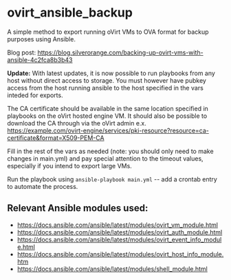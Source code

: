 # ovirt_ansible_backup
A simple method to export running oVirt VMs to OVA format for backup purposes using Ansible.

Blog post: https://blog.silverorange.com/backing-up-ovirt-vms-with-ansible-4c2fca8b3b43

**Update:** With latest updates, it is now possible to run playbooks from any host without direct access to storage. You must however have pubkey access from the host running ansible to the host specified in the vars inteded for exports.

The CA certificate should be available in the same location specified in playbooks on the oVirt hosted engine VM. It should also be possible to download the CA through via the oVirt admin e.x. https://example.com/ovirt-engine/services/pki-resource?resource=ca-certificate&format=X509-PEM-CA

Fill in the rest of the vars as needed (note: you should only need to make changes in main.yml) and pay special attention to the timeout values, especially if you intend to export large VMs.

Run the playbook using `ansible-playbook main.yml` -- add a crontab entry to automate the process.

## Relevant Ansible modules used:

* https://docs.ansible.com/ansible/latest/modules/ovirt_vm_module.html
* https://docs.ansible.com/ansible/latest/modules/ovirt_auth_module.html
* https://docs.ansible.com/ansible/latest/modules/ovirt_event_info_module.html
* https://docs.ansible.com/ansible/latest/modules/ovirt_host_info_module.htm
* https://docs.ansible.com/ansible/latest/modules/shell_module.html
